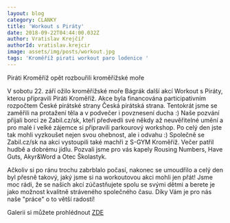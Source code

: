 ```yaml
---
layout: blog
category: CLANKY
title: 'Workout s Piráty'
date: 2018-09-22T04:44:00.032Z
author: Vratislav Krejčíř
authorId: vratislav.krejcir
image: assets/img/posts/workout.jpg
tags: 'Kroměříž pirati workout paro lodenice '
---
```


Piráti Kroměříž opět rozbouřili kroměřížské moře

V sobotu 22. září ožilo kroměřížské moře Bágrák další akcí Workout s Piráty, kterou připravili Piráti Kroměříž. Akce byla financována participativním rozpočtem České pirátské strany Česká pirátská strana. Tentokrát jsme se zaměřili na protažení těla a v podvečer i povznesení ducha :) Naše pozvání přijali borci ze Zabil.cz/sk, kteří předvedli své někdy až neuvěřitelné umění a pro malé i velké zájemce si připravili parkourový workshop. Po celý den jste tak mohli vyzkoušet nejen svou ohebnost, ale i odvahu :) Společně se Zabil.cz/sk na akci vystoupili také machři z S-GYM Kroměříž.
Večer patřil hudbě a dobrému jídlu. Pozvali jsme pro vás kapely Rousing Numbers, Have Guts, Akyr&Word a Otec Školastyk.

Ačkoliv si po ránu trochu zabrblalo počasí, nakonec se umoudřilo a celý den byl přesně takový, jaký jsme si na workoutovou akci mohli jen přát! Jsme moc rádi, že se našich akcí zúčastňujete spolu se svými dětmi a berete je jako možnost kvalitně stráveného společného času. Díky Vám je pro nás naše "práce" o to větší radostí!

Galerii si můžete prohlédnout [ZDE](https://www.facebook.com/pg/piratikromeriz/photos/?tab=album&album_id=2267929950110242)
